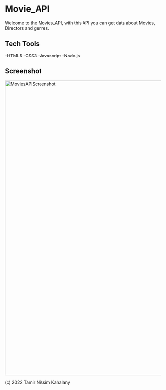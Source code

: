 # Movie_API
Welcome to the Movies_API, with this API you can get data about Movies, Directors and genres.



## Tech Tools
-HTML5
-CSS3
-Javascript
-Node.js


## Screenshot

<img width="951" alt="MoviesAPIScreenshot" src="https://user-images.githubusercontent.com/104828119/178922508-c777aea7-43b5-40b3-8e48-9f47bce20a6b.PNG">


(c) 2022 Tamir Nissim Kahalany

